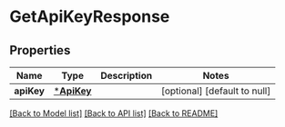 # GetApiKeyResponse

## Properties
Name | Type | Description | Notes
------------ | ------------- | ------------- | -------------
**apiKey** | [***ApiKey**](APIKey.md) |  | [optional] [default to null]

[[Back to Model list]](../README.md#documentation-for-models) [[Back to API list]](../README.md#documentation-for-api-endpoints) [[Back to README]](../README.md)


